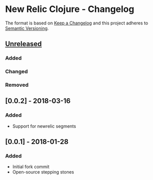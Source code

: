 # New Relic Clojure - Changelog

The format is based on [Keep a Changelog](http://keepachangelog.com/en/1.0.0/)
and this project adheres to [Semantic Versioning](http://semver.org/spec/v2.0.0.html).

## [Unreleased]
### Added

### Changed

### Removed

## [0.0.2] - 2018-03-16
### Added
- Support for newrelic segments

## [0.0.1] - 2018-01-28
### Added
- Initial fork commit
- Open-source stepping stones

[Unreleased]:
[0.0.1]:
